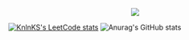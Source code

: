 <p align="center" width="100%">
  <img src="https://user-images.githubusercontent.com/45741682/208001013-3b699694-cc47-4cd9-a6cf-bf628eb34274.gif" />
</p>

[![KnlnKS's LeetCode stats](https://leetcode-stats-six.vercel.app/?username=S4vyss&theme=dark)](https://github.com/KnlnKS/leetcode-stats) 
![Anurag's GitHub stats](https://github-readme-stats.vercel.app/api?username=S4vyss&show_icons=true&theme=merko)
